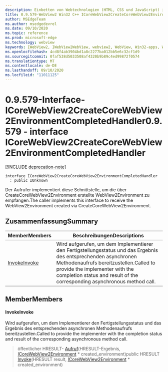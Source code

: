 ```yaml
---
description: Einbetten von Webtechnologien (HTML, CSS und JavaScript) in ihre systemeigenen Anwendungen mit dem Microsoft Edge WebView2-Steuerelement
title: 0.9.579-WebView2 Win32 C++ ICoreWebView2CreateCoreWebView2EnvironmentCompletedHandler
author: MSEdgeTeam
ms.author: msedgedevrel
ms.date: 09/10/2020
ms.topic: reference
ms.prod: microsoft-edge
ms.technology: webview
keywords: IWebView2, IWebView2WebView, webview2, WebView, Win32-apps, Win32, Edge, ICoreWebView2, ICoreWebView2Controller, Browser-Steuerelement, Edge-HTML, ICoreWebView2CreateCoreWebView2EnvironmentCompletedHandler
ms.openlocfilehash: 4cd8f4ab3904bd1a8c2277ba012bb5e6c32cf1d9
ms.sourcegitcommit: 0faf538d5033508af4320b9b89c4ed99872f0574
ms.translationtype: MT
ms.contentlocale: de-DE
ms.lasthandoff: 09/10/2020
ms.locfileid: "11011125"
---
```

# <span data-ttu-id="23ea1-104">0.9.579-Interface-ICoreWebView2CreateCoreWebView2EnvironmentCompletedHandler</span><span class="sxs-lookup"><span data-stu-id="23ea1-104">0.9.579 - interface ICoreWebView2CreateCoreWebView2EnvironmentCompletedHandler</span></span> 

[!INCLUDE [deprecation-note](../../includes/deprecation-note.md)]

```
interface ICoreWebView2CreateCoreWebView2EnvironmentCompletedHandler
  : public IUnknown
```

<span data-ttu-id="23ea1-105">Der Aufrufer implementiert diese Schnittstelle, um die über CreateCoreWebView2Environment erstellte WebView2Environment zu empfangen.</span><span class="sxs-lookup"><span data-stu-id="23ea1-105">The caller implements this interface to receive the WebView2Environment created via CreateCoreWebView2Environment.</span></span>

## <span data-ttu-id="23ea1-106">Zusammenfassung</span><span class="sxs-lookup"><span data-stu-id="23ea1-106">Summary</span></span>

 <span data-ttu-id="23ea1-107">Member</span><span class="sxs-lookup"><span data-stu-id="23ea1-107">Members</span></span>                        | <span data-ttu-id="23ea1-108">Beschreibungen</span><span class="sxs-lookup"><span data-stu-id="23ea1-108">Descriptions</span></span>
--------------------------------|---------------------------------------------
[<span data-ttu-id="23ea1-109">Invoke</span><span class="sxs-lookup"><span data-stu-id="23ea1-109">Invoke</span></span>](#invoke) | <span data-ttu-id="23ea1-110">Wird aufgerufen, um dem Implementierer den Fertigstellungsstatus und das Ergebnis des entsprechenden asynchronen Methodenaufrufs bereitzustellen.</span><span class="sxs-lookup"><span data-stu-id="23ea1-110">Called to provide the implementer with the completion status and result of the corresponding asynchronous method call.</span></span>

## <span data-ttu-id="23ea1-111">Member</span><span class="sxs-lookup"><span data-stu-id="23ea1-111">Members</span></span>

#### <span data-ttu-id="23ea1-112">Invoke</span><span class="sxs-lookup"><span data-stu-id="23ea1-112">Invoke</span></span> 

<span data-ttu-id="23ea1-113">Wird aufgerufen, um dem Implementierer den Fertigstellungsstatus und das Ergebnis des entsprechenden asynchronen Methodenaufrufs bereitzustellen.</span><span class="sxs-lookup"><span data-stu-id="23ea1-113">Called to provide the implementer with the completion status and result of the corresponding asynchronous method call.</span></span>

> <span data-ttu-id="23ea1-114">öffentlicher HRESULT- [Aufruf](#invoke)(HRESULT-Ergebnis, [ICoreWebView2Environment](icorewebview2environment.md) \* created_environment)</span><span class="sxs-lookup"><span data-stu-id="23ea1-114">public HRESULT [Invoke](#invoke)(HRESULT result, [ICoreWebView2Environment](icorewebview2environment.md) \* created_environment)</span></span>

